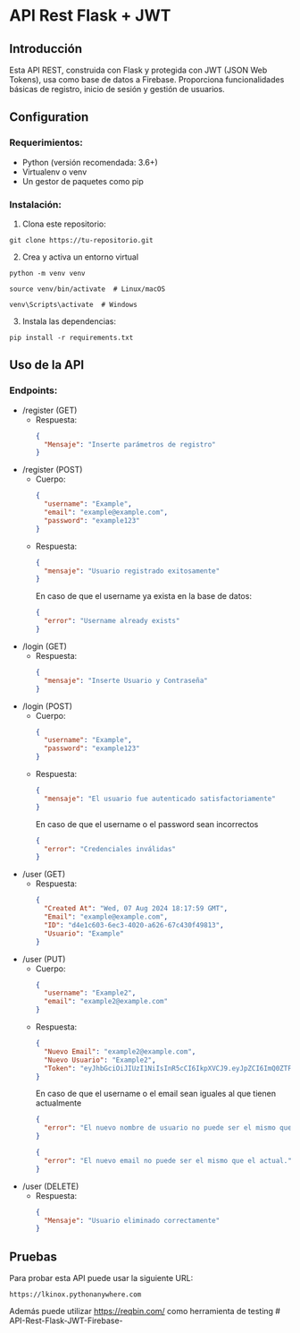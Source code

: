 
# API Rest Flask + JWT

## Introducción

Esta API REST, construida con Flask y protegida con JWT (JSON Web Tokens), usa como base de datos a Firebase. Proporciona funcionalidades básicas de registro, inicio de sesión y gestión de usuarios.


## Configuration

### Requerimientos:

* Python (versión recomendada: 3.6+)
* Virtualenv o venv
* Un gestor de paquetes como pip



### Instalación:

1. Clona este repositorio:
```
git clone https://tu-repositorio.git
```
2. Crea y activa un entorno virtual
```
python -m venv venv

source venv/bin/activate  # Linux/macOS

venv\Scripts\activate  # Windows
```
3. Instala las dependencias:

```
pip install -r requirements.txt
```
## Uso de la API

### Endpoints:

* /register (GET)
  - Respuesta:
    ```json
    {
      "Mensaje": "Inserte parámetros de registro"
    }
    ```
* /register (POST)
  - Cuerpo:
    ```json
    {
      "username": "Example",
      "email": "example@example.com",
      "password": "example123"
    }
    ```
  - Respuesta:
    ```json
    {
      "mensaje": "Usuario registrado exitosamente"
    }
    ```
    En caso de que el username ya exista en la base de datos:
    ```json
    {
      "error": "Username already exists"
    }
    ```
* /login (GET)
  - Respuesta:
    ```json
    {
      "mensaje": "Inserte Usuario y Contraseña"
    }
    ```
* /login (POST)
  - Cuerpo:
    ```json
    {
      "username": "Example",
      "password": "example123"
    }
    ```
  - Respuesta:
    ```json
    {
      "mensaje": "El usuario fue autenticado satisfactoriamente"
    }
    ```
    En caso de que el username o el password sean incorrectos
    ```json
    {
      "error": "Credenciales inválidas"
    }
    ```
* /user (GET)
  - Respuesta:
    ```json
    {
      "Created At": "Wed, 07 Aug 2024 18:17:59 GMT",
      "Email": "example@example.com",
      "ID": "d4e1c603-6ec3-4020-a626-67c430f49813",
      "Usuario": "Example"
    }
    ```
* /user (PUT)
  - Cuerpo:
    ```json
    {
      "username": "Example2",
      "email": "example2@example.com"
    }
    ```
  - Respuesta:
    ```json
    {
      "Nuevo Email": "example2@example.com",
      "Nuevo Usuario": "Example2",
      "Token": "eyJhbGciOiJIUzI1NiIsInR5cCI6IkpXVCJ9.eyJpZCI6ImQ0ZTFjNjAzLTZlYzMtNDAyMC1hNjI2LTY3YzQzMGY0OTgxMyIsInVzZXJuYW1lIjoiRXhhbXBsZTIiLCJleHAiOjE3MjMyMjM4NzN9.gXT2nk9zjgFEEKZfXt9xGdfBqvoTXu-8YBgc84bBGj8"
    }
    ```
    En caso de que el username o el email sean iguales al que tienen actualmente
    ```json
    {
      "error": "El nuevo nombre de usuario no puede ser el mismo que el actual."
    }
    ```
    ```json
    {
      "error": "El nuevo email no puede ser el mismo que el actual."
    }
    ```
* /user (DELETE)
  - Respuesta:
    ```json
    {
      "Mensaje": "Usuario eliminado correctamente"
    }
    ```


## Pruebas

Para probar esta API puede usar la siguiente URL:
```
https://lkinox.pythonanywhere.com
```
Además puede utilizar https://reqbin.com/ como herramienta de testing #   A P I - R e s t - F l a s k - J W T - F i r e b a s e -  
 